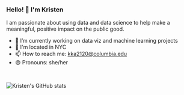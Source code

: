 ### Hello! 👋 I'm Kristen

I am passionate about using data and data science to help make a meaningful, positive impact on the public good.
<br>

- 🔭 I’m currently working on data viz and machine learning projects
- :city_sunrise: I'm located in NYC
- 📫 How to reach me: kka2120@columbia.edu
- 😄 Pronouns: she/her

<br>

![Kristen's GitHub stats](https://github-readme-stats.vercel.app/api?username=kkakey&show_icons=true&theme=tokyonight)


<!--
**kkakey/kkakey** is a ✨ _special_ ✨ repository because its `README.md` (this file) appears on your GitHub profile.

Here are some ideas to get you started:

- 🔭 I’m currently working on ...
- 🌱 I’m currently learning ...
- 👯 I’m looking to collaborate on ...
- 🤔 I’m looking for help with ...
- 💬 Ask me about ...
- 📫 How to reach me: ...
- 😄 Pronouns: ...
- ⚡ Fun fact: ...
-->
